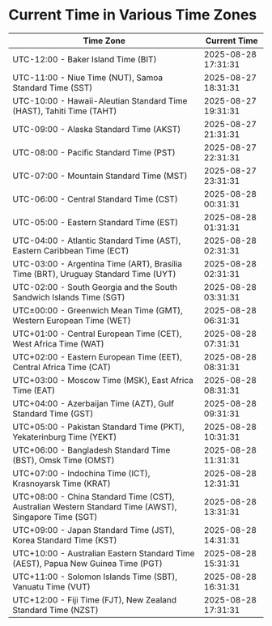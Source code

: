 # Current Time in Various Time Zones

| Time Zone | Current Time |
|-----------|--------------|
| UTC-12:00 - Baker Island Time (BIT) | 2025-08-28 17:31:31 |
| UTC-11:00 - Niue Time (NUT), Samoa Standard Time (SST) | 2025-08-27 18:31:31 |
| UTC-10:00 - Hawaii-Aleutian Standard Time (HAST), Tahiti Time (TAHT) | 2025-08-27 19:31:31 |
| UTC-09:00 - Alaska Standard Time (AKST) | 2025-08-27 21:31:31 |
| UTC-08:00 - Pacific Standard Time (PST) | 2025-08-27 22:31:31 |
| UTC-07:00 - Mountain Standard Time (MST) | 2025-08-27 23:31:31 |
| UTC-06:00 - Central Standard Time (CST) | 2025-08-28 00:31:31 |
| UTC-05:00 - Eastern Standard Time (EST) | 2025-08-28 01:31:31 |
| UTC-04:00 - Atlantic Standard Time (AST), Eastern Caribbean Time (ECT) | 2025-08-28 02:31:31 |
| UTC-03:00 - Argentina Time (ART), Brasília Time (BRT), Uruguay Standard Time (UYT) | 2025-08-28 02:31:31 |
| UTC-02:00 - South Georgia and the South Sandwich Islands Time (SGT) | 2025-08-28 03:31:31 |
| UTC±00:00 - Greenwich Mean Time (GMT), Western European Time (WET) | 2025-08-28 06:31:31 |
| UTC+01:00 - Central European Time (CET), West Africa Time (WAT) | 2025-08-28 07:31:31 |
| UTC+02:00 - Eastern European Time (EET), Central Africa Time (CAT) | 2025-08-28 08:31:31 |
| UTC+03:00 - Moscow Time (MSK), East Africa Time (EAT) | 2025-08-28 08:31:31 |
| UTC+04:00 - Azerbaijan Time (AZT), Gulf Standard Time (GST) | 2025-08-28 09:31:31 |
| UTC+05:00 - Pakistan Standard Time (PKT), Yekaterinburg Time (YEKT) | 2025-08-28 10:31:31 |
| UTC+06:00 - Bangladesh Standard Time (BST), Omsk Time (OMST) | 2025-08-28 11:31:31 |
| UTC+07:00 - Indochina Time (ICT), Krasnoyarsk Time (KRAT) | 2025-08-28 12:31:31 |
| UTC+08:00 - China Standard Time (CST), Australian Western Standard Time (AWST), Singapore Time (SGT) | 2025-08-28 13:31:31 |
| UTC+09:00 - Japan Standard Time (JST), Korea Standard Time (KST) | 2025-08-28 14:31:31 |
| UTC+10:00 - Australian Eastern Standard Time (AEST), Papua New Guinea Time (PGT) | 2025-08-28 15:31:31 |
| UTC+11:00 - Solomon Islands Time (SBT), Vanuatu Time (VUT) | 2025-08-28 16:31:31 |
| UTC+12:00 - Fiji Time (FJT), New Zealand Standard Time (NZST) | 2025-08-28 17:31:31 |
